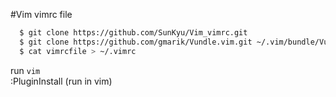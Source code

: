 #Vim vimrc file
```bash
  $ git clone https://github.com/SunKyu/Vim_vimrc.git  
  $ git clone https://github.com/gmarik/Vundle.vim.git ~/.vim/bundle/Vundle.vim  
  $ cat vimrcfile > ~/.vimrc  
```
  run `vim`  
  :PluginInstall (run in vim)  
